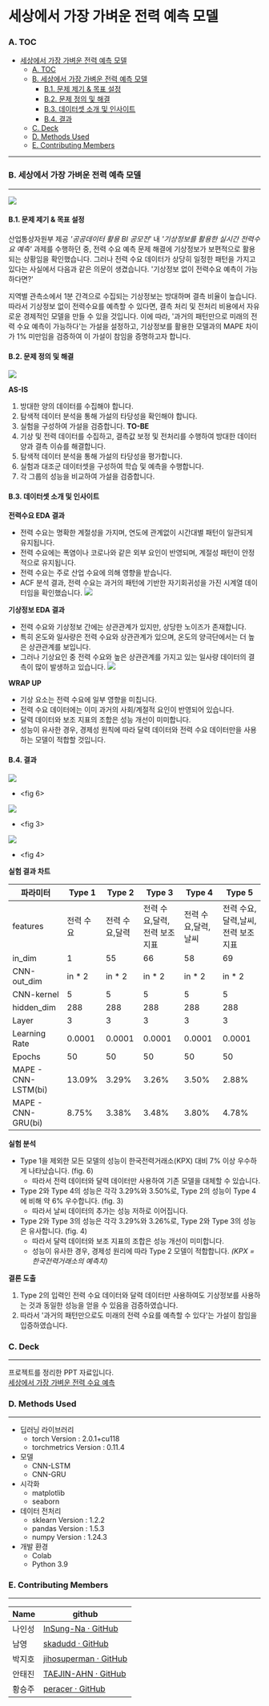 # 세상에서 가장 가벼운 전력 예측 모델
### A. TOC
- [세상에서 가장 가벼운 전력 예측 모델](#세상에서-가장-가벼운-전력-예측-모델)
    + [A. TOC](#a-toc)
    + [B. 세상에서 가장 가벼운 전력 예측 모델](#b-세상에서-가장-가벼운-전력-예측-모델)
      - [B.1. 문제 제기 & 목표 설정](#b1-문제-제기--목표-설정)
      - [B.2. 문제 정의 및 해결](#b2-문제-정의-및-해결)
      - [B.3. 데이터셋 소개 및 인사이트](#b3-데이터셋-소개-및-인사이트)
      - [B.4. 결과](#b4-결과)
    + [C. Deck](#c-deck)
    + [D. Methods Used](#d-methods-used)
    + [E. Contributing Members](#e-contributing-members)
---
### B. 세상에서 가장 가벼운 전력 예측 모델
---
![](https://i.imgur.com/3P4BoJI.jpg)
#### B.1. 문제 제기 & 목표 설정
산업통상자원부 제공 *'공공데이터 활용 BI 공모전'* 내 *'기상정보를 활용한 실시간 전력수요 예측'* 과제를 수행하던 중, 전력 수요 예측 문제 해결에 기상정보가 보편적으로 활용되는 상황임을 확인했습니다. 그러나 전력 수요 데이터가 상당히 일정한 패턴을 가지고 있다는 사실에서 다음과 같은 의문이 생겼습니다. '기상정보 없이 전력수요 예측이 가능하다면?'

지역별 관측소에서 1분 간격으로 수집되는 기상정보는 방대하며 결측 비율이 높습니다. 따라서 기상정보 없이 전력수요를 예측할 수 있다면, 결측 처리 및 전처리 비용에서 자유로운 경제적인 모델을 만들 수 있을 것입니다.
이에 따라, '과거의 패턴만으로 미래의 전력 수요 예측이 가능하다'는 가설을 설정하고, 기상정보를 활용한 모델과의 MAPE 차이가 1% 미만임을 검증하여 이 가설이 참임을 증명하고자 합니다.

#### B.2. 문제 정의 및 해결
![](https://i.imgur.com/t25ZcHm.png)

**AS-IS**
1. 방대한 양의 데이터를 수집해야 합니다.
2. 탐색적 데이터 분석을 통해 가설의 타당성을 확인해야 합니다.
3. 실험을 구성하여 가설을 검증합니다.
**TO-BE**
1. 기상 및 전력 데이터를 수집하고, 결측값 보정 및 전처리를 수행하여 방대한 데이터 양과 결측 이슈를 해결합니다.
2. 탐색적 데이터 분석을 통해 가설의 타당성을 평가합니다.
3. 실험과 대조군 데이터셋을 구성하여 학습 및 예측을 수행합니다.
4. 각 그룹의 성능을 비교하여 가설을 검증합니다.

#### B.3. 데이터셋 소개 및 인사이트
**전력수요 EDA 결과**
- 전력 수요는 명확한 계절성을 가지며, 연도에 관계없이 시간대별 패턴이 일관되게 유지됩니다.
- 전력 수요에는 폭염이나 코로나와 같은 외부 요인이 반영되며, 계절성 패턴이 안정적으로 유지됩니다.
- 전력 수요는 주로 산업 수요에 의해 영향을 받습니다.
- ACF 분석 결과, 전력 수요는 과거의 패턴에 기반한 자기회귀성을 가진 시계열 데이터임을 확인했습니다.
![](https://i.imgur.com/bEQihU7.png)

**기상정보 EDA 결과**
- 전력 수요와 기상정보 간에는 상관관계가 있지만, 상당한 노이즈가 존재합니다.
- 특히 온도와 일사량은 전력 수요와 상관관계가 있으며, 온도의 양극단에서는 더 높은 상관관계를 보입니다.
- 그러나 기상요인 중 전력 수요와 높은 상관관계를 가지고 있는 일사량 데이터의 결측이 많이 발생하고 있습니다.
![](https://i.imgur.com/ZW7RQ8L.png)

**WRAP UP**
- 기상 요소는 전력 수요에 일부 영향을 미칩니다.
- 전력 수요 데이터에는 이미 과거의 사회/계절적 요인이 반영되어 있습니다.
- 달력 데이터와 보조 지표의 조합은 성능 개선이 미미합니다.
- 성능이 유사한 경우, 경제성 원칙에 따라 달력 데이터와 전력 수요 데이터만을 사용하는 모델이 적합할 것입니다.


#### B.4. 결과
![](https://i.imgur.com/zi2NPT4.png)
- <fig 6>

![](https://i.imgur.com/Uy6Q4b9.png)
- <fig 3>

![](https://i.imgur.com/08piGPK.png)
- <fig 4>

**실험 결과 차트**

| 파라미터                  | Type 1    | Type 2         | Type 3                       | Type 4              | Type 5                            |
| ------------------------- | --------- | -------------- | ---------------------------- | ------------------- | --------------------------------- |
| features                      | 전력 수요 | 전력 수요,달력 | 전력 수요,달력,전력 보조지표 | 전력 수요,달력,날씨 | 전력 수요,달력,날씨,전력 보조지표 |
| in_dim                    | 1         | 55             | 66                           | 58                  | 69                                |
| CNN-out_dim               | in * 2    | in * 2         | in * 2                       | in * 2              | in * 2                            |
| CNN-kernel | 5         | 5              | 5                            | 5                   | 5                                 |
| hidden_dim          | 288       | 288            | 288                          | 288                 | 288                               |
| Layer                     | 3         | 3              | 3                            | 3                   | 3                                 |
| Learning Rate             | 0.0001    | 0.0001         | 0.0001                       | 0.0001              | 0.0001                            |
| Epochs                    | 50        | 50             | 50                           | 50                  | 50                                |
| MAPE - CNN-LSTM(bi)       | 13.09%    | 3.29%          | 3.26%                        | 3.50%               | 2.88%                             |
| MAPE - CNN-GRU(bi)        | 8.75%     | 3.38%          | 3.48%                        | 3.80%               | 4.78%                             |

**실험 분석**
- Type 1을 제외한 모든 모델의 성능이 한국전력거래소(KPX) 대비 7% 이상 우수하게 나타났습니다. (fig. 6)
    - 따라서 전력 데이터와 달력 데이터만 사용하여 기존 모델을 대체할 수 있습니다.
- Type 2와 Type 4의 성능은 각각 3.29%와 3.50%로, Type 2의 성능이 Type 4에 비해 약 6% 우수합니다. (fig. 3)
    - 따라서 날씨 데이터의 추가는 성능 저하로 이어집니다.
- Type 2와 Type 3의 성능은 각각 3.29%와 3.26%로, Type 2와 Type 3의 성능은 유사합니다. (fig. 4)
    - 따라서 달력 데이터와 보조 지표의 조합은 성능 개선이 미미합니다.
    - 성능이 유사한 경우, 경제성 원리에 따라 Type 2 모델이 적합합니다.
*(KPX = 한국전력거래소의 예측치)*

**결론 도출**
1. Type 2의 입력인 전력 수요 데이터와 달력 데이터만 사용하여도 기상정보를 사용하는 것과 동일한 성능을 얻을 수 있음을 검증하였습니다.
2. 따라서 '과거의 패턴만으로도 미래의 전력 수요를 예측할 수 있다'는 가설이 참임을 입증하였습니다.

### C. Deck
---
프로젝트를 정리한 PPT 자료입니다.<br>
[세상에서 가장 가벼운 전력 수요 예측](https://drive.google.com/file/d/1anWzRXz_ToiCxklVeaMxJJ7jwe3FZvgn/view?usp=sharing)

### D. Methods Used
---
- 딥러닝 라이브러리
	- torch Version : 2.0.1+cu118
	- torchmetrics Version : 0.11.4
- 모델
	- CNN-LSTM
	- CNN-GRU
- 시각화
	- matplotlib
	- seaborn
- 데이터 전처리
	- sklearn Version : 1.2.2
	- pandas Version : 1.5.3 
	- numpy Version : 1.24.3
- 개발 환경
	- Colab
	- Python 3.9

### E. Contributing Members
---
| Name   | github                                             |
| ------ | -------------------------------------------------- |
| 나인성 | [InSung-Na · GitHub](https://github.com/inSung-Na) |
| 남영   | [skadudd · GitHub](https://github.com/skadudd)     |
| 박지호 |   [jihosuperman · GitHub](https://github.com/jihosuperman)                                                 |
| 안태진       | [TAEJIN-AHN · GitHub](https://github.com/TAEJIN-AHN)                                                   |
| 황승주 | [peracer · GitHub](https://github.com/peracer)     |
